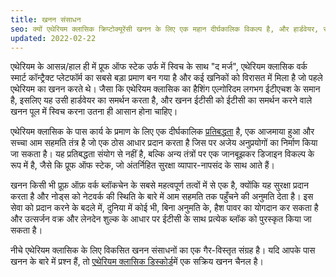 ```yaml
---
title: खनन संसाधन
seo: क्यों एथेरियम क्लासिक क्रिप्टोक्यूरेंसी खनन के लिए एक महान दीर्घकालिक विकल्प है, और हार्डवेयर, सॉफ्टवेयर और खनन पूल को कवर करने वाले संसाधनों का एक संग्रह है।
updated: 2022-02-22
---
```


एथेरियम के आसन्न/हाल ही में प्रूफ ऑफ स्टेक उर्फ में स्विच के साथ "द मर्ज", एथेरियम क्लासिक वर्क स्मार्ट कॉन्ट्रैक्ट प्लेटफॉर्म का सबसे बड़ा प्रमाण बन गया है और कई खनिकों को विरासत में मिला है जो पहले एथेरियम का खनन करते थे। जैसा कि एथेरियम क्लासिक का हैशिंग एल्गोरिदम लगभग ईटीएचश के समान है, इसलिए यह उसी हार्डवेयर का समर्थन करता है, और खनन ईटीसी को ईटीसी का समर्थन करने वाले खनन पूल में स्विच करना उतना ही आसान होना चाहिए।

एथेरियम क्लासिक के पास कार्य के प्रमाण के लिए एक दीर्घकालिक [प्रतिबद्धता](/why-classic/proof-of-work) है, एक आजमाया हुआ और सच्चा आम सहमति तंत्र है जो एक ठोस आधार प्रदान करता है जिस पर अजेय अनुप्रयोगों का निर्माण किया जा सकता है। यह प्रतिबद्धता संयोग से नहीं है, बल्कि अन्य तंत्रों पर एक जानबूझकर डिजाइन विकल्प के रूप में है, जैसे कि प्रूफ ऑफ स्टेक, जो अंतर्निहित सुरक्षा व्यापार-नापसंद के साथ आते हैं।

खनन किसी भी प्रूफ़ ऑफ़ वर्क ब्लॉकचेन के सबसे महत्वपूर्ण तत्वों में से एक है, क्योंकि यह सुरक्षा प्रदान करता है और नोड्स को नेटवर्क की स्थिति के बारे में आम सहमति तक पहुँचने की अनुमति देता है। इस सेवा को प्रदान करने के बदले में, दुनिया में कोई भी, बिना अनुमति के, हैश पावर का योगदान कर सकता है और उत्सर्जन वक्र और लेनदेन शुल्क के आधार पर ईटीसी के साथ प्रत्येक ब्लॉक को पुरस्कृत किया जा सकता है।

नीचे एथेरियम क्लासिक के लिए विकसित खनन संसाधनों का एक गैर-विस्तृत संग्रह है। यदि आपके पास खनन के बारे में प्रश्न हैं, तो [एथेरियम क्लासिक डिस्कोर्ड](/community/channels)में एक सक्रिय खनन चैनल है।
